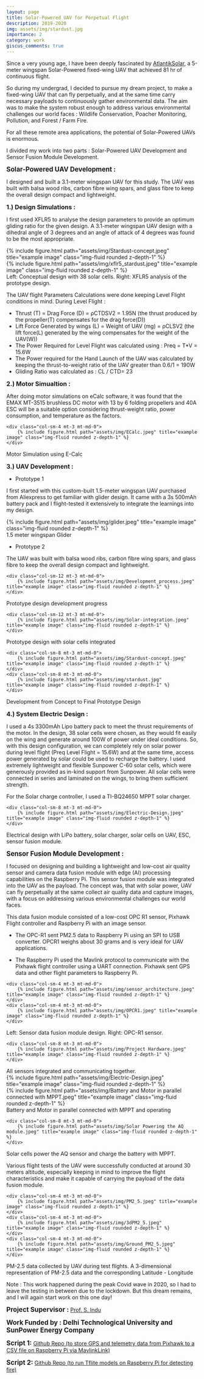 ```yaml
---
layout: page
title: Solar-Powered UAV for Perpetual Flight
description: 2019-2020
img: assets/img/stardust.jpg
importance: 2
category: work
giscus_comments: true
---
```


Since a very young age, I have been deeply fascinated by <a href="https://www.atlantiksolar.ethz.ch/index.html" target="_blank">AtlantikSolar</a>, a 5-meter wingspan Solar-Powered fixed-wing UAV that achieved 81 hr of continuous flight.

So during my undergrad, I decided to pursue my dream project, to make a fixed-wing UAV that can fly perpetually, and at the same time carry necessary payloads to continuously gather environmental data. The aim was to make the system robust enough to address various environmental challenges our world faces : Wildlife Conservation, Poacher Monitoring, Pollution, and Forest / Farm Fire.

For all these remote area applications, the potential of Solar-Powered UAVs is enormous.

I divided my work into two parts : Solar-Powered UAV Development and Sensor Fusion Module Development.

<span style="font-size: 17px;"><b>Solar-Powered UAV Development :</b></span>

I designed and built a 3.1-meter wingspan UAV for this study. The UAV was built with balsa wood ribs, carbon fibre wing spars, and glass fibre to keep the overall design compact and lightweight.

<span style="font-size: 16px;"><b>1.) Design Simulations :</b></span>

I first used XFLR5 to analyse the design parameters to provide an optimum gliding ratio for the given design. A 3.1-meter wingspan UAV design with a dihedral angle of 3 degrees and an angle of attack of 4 degrees was found to be the most appropriate.

<div class="row justify-content-sm-center">
    <div class="col-sm-8 mt-3 mt-md-0">
        {% include figure.html path="assets/img/Stardust-concept.jpeg" title="example image" class="img-fluid rounded z-depth-1" %}
    </div>
    <div class="col-sm-4 mt-3 mt-md-0">
        {% include figure.html path="assets/img/xflr5_stardust.jpeg" title="example image" class="img-fluid rounded z-depth-1" %}
    </div>

</div>
<div class="caption">
Left: Conceptual design with 38 solar cells. Right: XFLR5 analysis of the prototype design.
</div>


The UAV flight Parameters Calculations were done keeping Level Flight conditions in mind. During Level Flight :
- Thrust (T) = Drag Force (D) = ρCTDSV2 = 1.95N (the thrust produced by the propeller(T) compensates for the drag force(D))
- Lift Force Generated by wings (L) = Weight of UAV (mg) = ρCLSV2 (the lift force(L) generated by the wing compensates for the weight of the UAV(W))
- The Power Required for Level Flight was calculated using : Preq = T*V = 15.6W
- The Power required for the Hand Launch of the UAV was calculated by keeping the thrust-to-weight ratio of the UAV greater than 0.6/1 = 190W
- Gliding Ratio was calculated as : CL / CTD= 23

<span style="font-size: 16px;"><b>2.) Motor Simualtion :</b></span>

After doing motor simulations on eCalc software, it was found that the EMAX MT-3515 brushless DC motor with 13 by 6 folding propellers and 40A ESC will be a suitable option considering thrust-weight ratio, power consumption, and temperature as the factors.

<div class="row justify-content-sm-center">

    <div class="col-sm-4 mt-3 mt-md-0">
        {% include figure.html path="assets/img/ECalc.jpeg" title="example image" class="img-fluid rounded z-depth-1" %}
    </div>
</div>
<div class="caption">
Motor Simulation using E-Calc</div>

<span style="font-size: 16px;"><b>3.) UAV Development :</b></span>

- Prototype 1
<div class="row">
    <div class="col">
        <p> I first started with this custom-built 1.5-meter wingspan UAV purchased from Aliexpress to get familiar with glider design. It came with a 3s 500mAh battery pack and I flight-tested it extensively to integrate the learnings into my design.</p>
    </div>
</div>
 

<div class="row justify-content-sm-center">
    <div class="col-sm-4 mt-3 mt-md-0">
        {% include figure.html path="assets/img/glider.jpeg" title="example image" class="img-fluid rounded z-depth-1" %}
    </div>

</div>
<div class="caption">
1.5 meter wingspan Glider</div>

- Prototype 2 
<div class="row">
    <div class="col">
        <p> The UAV was built with balsa wood ribs, carbon fibre wing spars, and glass fibre to keep the overall design compact and lightweight.</p>
    </div>
</div>
 

<div class="row justify-content-sm-center">

    <div class="col-sm-12 mt-3 mt-md-0">
        {% include figure.html path="assets/img/Development_process.jpeg" title="example image" class="img-fluid rounded z-depth-1" %}
    </div>

</div>
<div class="caption">
Prototype design development progress</div>

<div class="row justify-content-sm-center">

    <div class="col-sm-12 mt-3 mt-md-0">
        {% include figure.html path="assets/img/Solar-integration.jpeg" title="example image" class="img-fluid rounded z-depth-1" %}
    </div>

</div>
<div class="caption">
Prototype design with solar cells integrated
</div>

<div class="row justify-content-sm-center">

    <div class="col-sm-8 mt-3 mt-md-0">
        {% include figure.html path="assets/img/Stardust-concept.jpeg" title="example image" class="img-fluid rounded z-depth-1" %}
    </div>
    <div class="col-sm-8 mt-3 mt-md-0">
        {% include figure.html path="assets/img/stardust.jpg" title="example image" class="img-fluid rounded z-depth-1" %}
    </div>

</div>
<div class="caption">
    Development from Concept to Final Prototype Design
</div>

<span style="font-size: 16px;"><b>4.) System Electric Design :</b></span>

I used a 4s 3300mAh Lipo battery pack to meet the thrust requirements of the motor. In the design, 38 solar cells were chosen, as they would fit easily on the wing and generate around 100W of power under ideal conditions. So, with this design configuration, we can completely rely on solar power during level flight (Preq Level Flight = 15.6W) and at the same time, access power generated by solar could be used to recharge the battery. I used extremely lightweight and flexible Sunpower C-60 solar cells, which were generously provided as in-kind support from Sunpower. All solar cells were connected in series and laminated on the wings, to bring them sufficient strength.

For the Solar charge controller, I used a TI-BQ24650 MPPT solar charger.

<div class="row justify-content-sm-center">

    <div class="col-sm-8 mt-3 mt-md-0">
        {% include figure.html path="assets/img/Electric-Design.jpeg" title="example image" class="img-fluid rounded z-depth-1" %}
    </div>
</div>
<div class="caption">
Electrical design with LiPo battery, solar charger, solar cells on UAV, ESC, sensor fusion module.</div>



<span style="font-size: 17px;"><b>Sensor Fusion Module Development :</b></span>

I focused on designing and building a lightweight and low-cost air quality sensor and camera data fusion module with edge (AI) processing capabilities on the Raspberry Pi. 
This sensor fusion module was integrated into the UAV as the payload. The concept was, that with solar power, UAV can fly perpetually at the same collect air quality data and capture images, with a focus on addressing various environmental challenges our world faces.

This data fusion module consisted of a low-cost OPC R1 sensor, Pixhawk Flight controller and Raspberry Pi with an image sensor.

- The OPC-R1 sent PM2.5 data to Raspberry Pi using an SPI to USB converter. OPCR1 weighs about 30 grams and is very ideal for UAV applications.

- The Raspberry Pi used the Mavlink protocol to communicate with the Pixhawk flight controller using a UART connection. Pixhawk sent GPS data and other flight parameters to Raspberry Pi.

<div class="row justify-content-sm-center">

    <div class="col-sm-4 mt-3 mt-md-0">
        {% include figure.html path="assets/img/sensor_architecture.jpeg" title="example image" class="img-fluid rounded z-depth-1" %}
    </div>
    <div class="col-sm-4 mt-3 mt-md-0">
        {% include figure.html path="assets/img/OPCR1.jpeg" title="example image" class="img-fluid rounded z-depth-1" %}
    </div>
</div>
<div class="caption">
Left: Sensor data fusion module design. Right: OPC-R1 sensor.
</div>

<div class="row justify-content-sm-center">

    <div class="col-sm-8 mt-3 mt-md-0">
        {% include figure.html path="assets/img/Project Hardware.jpeg" title="example image" class="img-fluid rounded z-depth-1" %}
    </div>
</div>
<div class="caption">
    All sensors integrated and communicating together.
</div>



<div class="row justify-content-sm-center">
    <div class="col-sm-4 mt-3 mt-md-0">
        {% include figure.html path="assets/img/Electric-Design.jpeg" title="example image" class="img-fluid rounded z-depth-1" %}
    </div>
    <div class="col-sm-8 mt-3 mt-md-0">
        {% include figure.html path="assets/img/Battery and Motor in parallel connected with MPPT.jpeg" title="example image" class="img-fluid rounded z-depth-1" %}
    </div>

</div>
<div class="caption">
Battery and Motor in parallel connected with MPPT and operating</div>

<div class="row justify-content-sm-center">

    <div class="col-sm-8 mt-3 mt-md-0">
        {% include figure.html path="assets/img/Solar Powering the AQ module.jpeg" title="example image" class="img-fluid rounded z-depth-1" %}
    </div>
</div>
<div class="caption">
Solar cells power the AQ sensor and charge the battery with MPPT.</div>

Various flight tests of the UAV were successfully conducted at around 30 meters altitude, especially keeping in mind to improve the flight characteristics and make it capable of carrying the payload of the data fusion module.


<div class="row justify-content-sm-center">

    <div class="col-sm-4 mt-3 mt-md-0">
        {% include figure.html path="assets/img/PM2_5.jpeg" title="example image" class="img-fluid rounded z-depth-1" %}
    </div>
    <div class="col-sm-4 mt-3 mt-md-0">
        {% include figure.html path="assets/img/3dPM2_5.jpeg" title="example image" class="img-fluid rounded z-depth-1" %}
    </div>
    <div class="col-sm-4 mt-3 mt-md-0">
        {% include figure.html path="assets/img/Ground_PM2_5.jpeg" title="example image" class="img-fluid rounded z-depth-1" %}
    </div>

</div>
<div class="caption">
PM-2.5 data collected by UAV during test flights. A 3-dimensional representation of PM-2.5 data and the corresponding Latitude - Longitude
</div>

Note : This work happened during the peak Covid wave in 2020, so I had to leave the testing in between due to the lockdown. But this dream remains, and I will again start work on this one day!

<span style="font-size: 17px;"><b>Project Supervisor :</b></span>
<a href="http://www.dtu.ac.in/Web/Departments/Electronics/faculty/sindu.php" target="_blank"> Prof. S. Indu</a> 
 <br>

<span style="font-size: 17px;"><b>Work Funded by : Delhi Technological University and SunPower Energy Company</b></span>
 <br>

<span style="font-size: 17px;"><b>Script 1:</b></span>
<a href="https://github.com/piyushy6/Rpi-Pixhawk-GPS" target="_blank"> Github Repo (to store GPS and telemetry data from Pixhawk to a CSV file on Raspberry Pi via MavlinkLink)</a> 
 <br>

<span style="font-size: 17px;"><b>Script 2:</b></span>
<a href="https://github.com/piyushy6/RPi-Tflite" target="_blank"> Github Repo (to run Tflite models on Raspberry Pi for detecting fire)</a> 
 <br>

